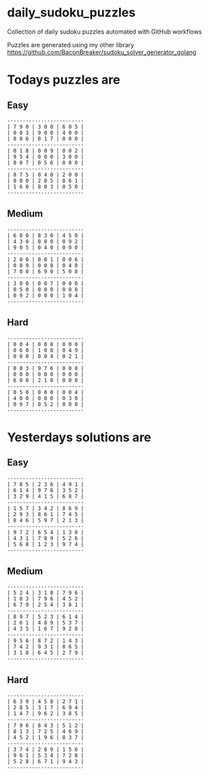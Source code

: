 
# daily_sudoku_puzzles 

Collection of daily sudoku puzzles automated with GitHub workflows 

Puzzles are generated using my other library https://github.com/BaconBreaker/sudoku_solver_generator_golang 
 

# Todays puzzles are 

## Easy 

```
-------------------------
| 7 9 0 | 3 0 0 | 6 0 5 | 
| 0 0 3 | 9 0 0 | 4 0 0 | 
| 0 8 6 | 0 1 7 | 0 0 0 | 
-------------------------
| 0 1 8 | 0 0 9 | 0 0 2 | 
| 9 5 4 | 0 0 0 | 3 0 0 | 
| 0 0 7 | 0 5 6 | 0 0 0 | 
-------------------------
| 8 7 5 | 0 4 0 | 2 0 0 | 
| 0 0 0 | 2 0 5 | 8 6 1 | 
| 1 6 0 | 8 0 3 | 0 5 0 | 
-------------------------
```
## Medium 

```
-------------------------
| 6 0 0 | 8 3 0 | 4 5 0 | 
| 4 3 0 | 0 0 0 | 0 9 2 | 
| 9 0 5 | 0 4 0 | 0 0 0 | 
-------------------------
| 2 0 0 | 0 0 1 | 0 0 6 | 
| 0 0 9 | 0 0 8 | 0 4 0 | 
| 7 0 0 | 6 9 0 | 5 0 8 | 
-------------------------
| 3 0 0 | 0 0 7 | 0 0 0 | 
| 0 5 0 | 0 0 0 | 0 0 0 | 
| 0 9 2 | 0 0 0 | 1 0 4 | 
-------------------------
```
## Hard 

```
-------------------------
| 0 0 4 | 0 0 8 | 0 0 0 | 
| 0 6 0 | 1 0 0 | 0 4 9 | 
| 0 0 0 | 0 0 4 | 0 2 1 | 
-------------------------
| 0 0 3 | 9 7 6 | 0 0 8 | 
| 0 0 0 | 0 0 0 | 0 0 0 | 
| 6 0 0 | 2 1 0 | 0 0 0 | 
-------------------------
| 0 5 0 | 0 0 0 | 0 0 4 | 
| 4 0 0 | 0 8 0 | 0 3 0 | 
| 0 9 7 | 0 5 2 | 0 0 0 | 
-------------------------
```
# Yesterdays solutions are 

## Easy 

```
-------------------------
| 7 8 5 | 2 3 6 | 4 9 1 | 
| 6 1 4 | 9 7 8 | 3 5 2 | 
| 3 2 9 | 4 1 5 | 6 8 7 | 
-------------------------
| 1 5 7 | 3 4 2 | 8 6 9 | 
| 2 9 3 | 8 6 1 | 7 4 5 | 
| 8 4 6 | 5 9 7 | 2 1 3 | 
-------------------------
| 9 7 2 | 6 5 4 | 1 3 8 | 
| 4 3 1 | 7 8 9 | 5 2 6 | 
| 5 6 8 | 1 2 3 | 9 7 4 | 
-------------------------
```
## Medium 

```
-------------------------
| 5 2 4 | 3 1 8 | 7 9 6 | 
| 1 8 3 | 7 9 6 | 4 5 2 | 
| 6 7 9 | 2 5 4 | 3 8 1 | 
-------------------------
| 8 9 7 | 5 2 3 | 6 1 4 | 
| 2 6 1 | 4 8 9 | 5 3 7 | 
| 4 3 5 | 1 6 7 | 9 2 8 | 
-------------------------
| 9 5 6 | 8 7 2 | 1 4 3 | 
| 7 4 2 | 9 3 1 | 8 6 5 | 
| 3 1 8 | 6 4 5 | 2 7 9 | 
-------------------------
```
## Hard 

```
-------------------------
| 6 3 9 | 4 5 8 | 2 7 1 | 
| 2 8 5 | 3 1 7 | 6 9 4 | 
| 1 4 7 | 9 6 2 | 3 8 5 | 
-------------------------
| 7 9 6 | 8 4 3 | 5 1 2 | 
| 8 1 3 | 7 2 5 | 4 6 9 | 
| 4 5 2 | 1 9 6 | 8 3 7 | 
-------------------------
| 3 7 4 | 2 8 9 | 1 5 6 | 
| 9 6 1 | 5 3 4 | 7 2 8 | 
| 5 2 8 | 6 7 1 | 9 4 3 | 
-------------------------
```
